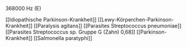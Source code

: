 368000 Hz (E)

[[Idiopathische Parkinson-Krankheit]]
[[Lewy-Körperchen-Parkinson-Krankheit]]
[[Paralysis agitans]]
[[Parasites Streptococcus pneumoniae]]
[[Parasites Streptococcus sp. Gruppe G (Zahn) 0,68]]
[[Parkinson-Krankheit]]
[[Salmonella paratyphi]]